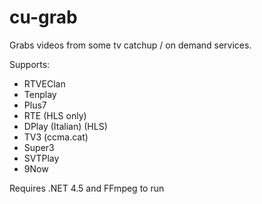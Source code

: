 # cu-grab
Grabs videos from some tv catchup / on demand services.

Supports:
+ RTVEClan
+ Tenplay
+ Plus7
+ RTE (HLS only)
+ DPlay (Italian) (HLS)
+ TV3 (ccma.cat)
+ Super3
+ SVTPlay
+ 9Now

Requires .NET 4.5 and FFmpeg to run
